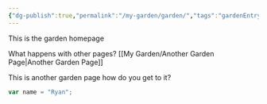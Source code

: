 ```yaml
---
{"dg-publish":true,"permalink":"/my-garden/garden/","tags":"gardenEntry"}
---
```


This is the garden homepage

What happens with other pages?
[[My Garden/Another Garden Page\|Another Garden Page]]

<div class="transclusion internal-embed is-loaded"><div class="markdown-embed">





This is another garden page how do you get to it?
```js
var name = "Ryan";
```


</div></div>



